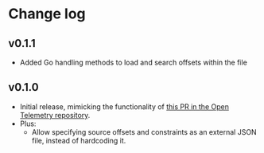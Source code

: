 # Change log

## v0.1.1

* Added Go handling methods to load and search offsets within the file

## v0.1.0

* Initial release, mimicking the functionality of [this PR in the Open Telemetry repository](https://github.com/open-telemetry/opentelemetry-go-instrumentation/pull/45).
* Plus:
  * Allow specifying source offsets and constraints as an external JSON file, instead of hardcoding it.
